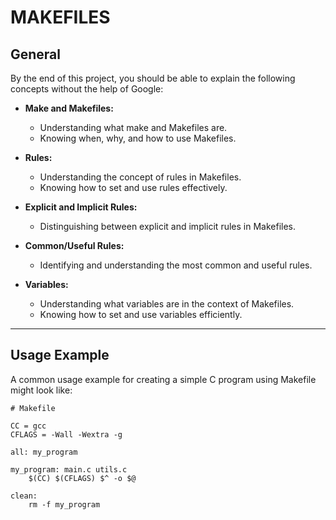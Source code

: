 # MAKEFILES

## General

By the end of this project, you should be able to explain the following concepts without the help of Google:

- **Make and Makefiles:**
  - Understanding what make and Makefiles are.
  - Knowing when, why, and how to use Makefiles.

- **Rules:**
  - Understanding the concept of rules in Makefiles.
  - Knowing how to set and use rules effectively.

- **Explicit and Implicit Rules:**
  - Distinguishing between explicit and implicit rules in Makefiles.
  
- **Common/Useful Rules:**
  - Identifying and understanding the most common and useful rules.

- **Variables:**
  - Understanding what variables are in the context of Makefiles.
  - Knowing how to set and use variables efficiently.

---

## Usage Example

A common usage example for creating a simple C program using Makefile might look like:

```make
# Makefile

CC = gcc
CFLAGS = -Wall -Wextra -g

all: my_program

my_program: main.c utils.c
	$(CC) $(CFLAGS) $^ -o $@

clean:
	rm -f my_program
